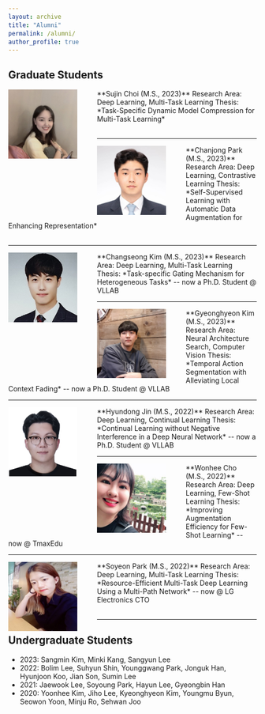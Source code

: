 ```yaml
---
layout: archive
title: "Alumni"
permalink: /alumni/
author_profile: true
---
```


## Graduate Students

<img src='/images/Sujin Choi.jpg' width="140" align="left" style="margin-right:40px">
**Sujin Choi (M.S., 2023)**      
Research Area: Deep Learning, Multi-Task Learning           
Thesis: *Task-Specific Dynamic Model Compression for Multi-Task Learning* <br><br>    

-----
<img src='/images/Chanjong Park2.jpg' width="140" align="left" style="margin-right:40px">
**Chanjong Park (M.S., 2023)**      
Research Area: Deep Learning, Contrastive Learning           
Thesis: *Self-Supervised Learning with Automatic Data Augmentation for Enhancing Representation* <br><br>
 

-----
<img src='/images/Changseong Kim.jpg' width="140" align="left" style="margin-right:40px">
**Changseong Kim (M.S., 2023)**      
Research Area: Deep Learning, Multi-Task Learning           
Thesis: *Task-specific Gating Mechanism for Heterogeneous Tasks*         
-- now a Ph.D. Student @ VLLAB

-----
<img src='/images/Gyeonghyeon Kim.png' width="140" align="left" style="margin-right:40px">
**Gyeonghyeon Kim (M.S., 2023)**     
Research Area: Neural Architecture Search, Computer Vision             
Thesis: *Temporal Action Segmentation with Alleviating Local Context Fading*       
-- now a Ph.D. Student @ VLLAB

-----
<img src='/images/Hyundong Jin3.png' width="140" align="left" style="margin-right:40px">
**Hyundong Jin (M.S., 2022)**     
Research Area: Deep Learning, Continual Learning             
Thesis: *Continual Learning without Negative Interference in a Deep Neural Network*       
-- now a Ph.D. Student @ VLLAB

-----
<img src='/images/wonhee300.jpg' width="140" align="left" style="margin-right:40px">
**Wonhee Cho (M.S., 2022)**      
Research Area: Deep Learning, Few-Shot Learning       
Thesis: *Improving Augmentation Efficiency for Few-Shot Learning*       
-- now @ TmaxEdu

----
<img src='/images/Soyeon Park.jpg' width="140" align="left" style="margin-right:40px"> 
**Soyeon Park (M.S., 2022)**      
Research Area: Deep Learning, Multi-Task Learning       
Thesis: *Resource-Efficient Multi-Task Deep Learning Using a Multi-Path Network*       
-- now @ LG Electronics CTO       <br><br>


-----
## Undergraduate Students

* 2023: Sangmin Kim, Minki Kang, Sangyun Lee
* 2022: Bolim Lee, Suhyun Shin, Younggwang Park, Jonguk Han, Hyunjoon Koo, Jian Son, Sumin Lee
* 2021: Jaewook Lee, Soyoung Park, Hayun Lee, Gyeongbin Han
* 2020: Yoonhee Kim, Jiho Lee, Kyeonghyeon Kim, Youngmu Byun, Seowon Yoon, Minju Ro, Sehwan Joo

